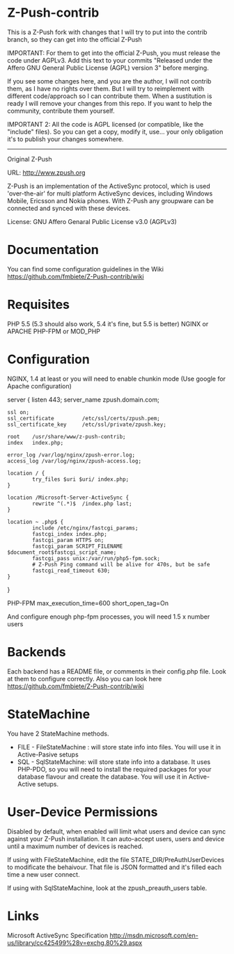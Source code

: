 Z-Push-contrib
==============

This is a Z-Push fork with changes that I will try to put into the contrib branch, so they can get into the official Z-Push

IMPORTANT:
For them to get into the official Z-Push, you must release the code under AGPLv3. Add this text to your commits "Released under the Affero GNU General Public License (AGPL) version 3" before merging.

If you see some changes here, and you are the author, I will not contrib them, as I have no rights over them.
But I will try to reimplement with different code/approach so I can contribute them. When a sustitution is ready I will remove your changes from this repo.
If you want to help the community, contribute them yourself.


IMPORTANT 2:
All the code is AGPL licensed (or compatible, like the "include" files). So you can get a copy, modify it, use... your only obligation it's to publish your changes somewhere.


----------------------------------------------------
Original Z-Push

URL: http://www.zpush.org

Z-Push is an implementation of the ActiveSync protocol, which is used 'over-the-air' for multi platform ActiveSync devices, including Windows Mobile, Ericsson and Nokia phones. With Z-Push any groupware can be connected and synced with these devices.

License: GNU Affero Genaral Public License v3.0 (AGPLv3)


Documentation
=============
You can find some configuration guidelines in the Wiki https://github.com/fmbiete/Z-Push-contrib/wiki

Requisites
==========
PHP 5.5 (5.3 should also work, 5.4 it's fine, but 5.5 is better)
NGINX or APACHE
PHP-FPM or MOD_PHP

Configuration
=============

NGINX, 1.4 at least or you will need to enable chunkin mode (Use google for Apache configuration)

server {
    listen 443;
    server_name zpush.domain.com;

    ssl on;
    ssl_certificate         /etc/ssl/certs/zpush.pem;
    ssl_certificate_key     /etc/ssl/private/zpush.key;

    root    /usr/share/www/z-push-contrib;
    index   index.php;

    error_log /var/log/nginx/zpush-error.log;
    access_log /var/log/nginx/zpush-access.log;

    location / {
            try_files $uri $uri/ index.php;
    }

    location /Microsoft-Server-ActiveSync {
            rewrite ^(.*)$  /index.php last;
    }

    location ~ .php$ {
            include /etc/nginx/fastcgi_params;
            fastcgi_index index.php;
            fastcgi_param HTTPS on;
            fastcgi_param SCRIPT_FILENAME $document_root$fastcgi_script_name;
            fastcgi_pass unix:/var/run/php5-fpm.sock;
            # Z-Push Ping command will be alive for 470s, but be safe
            fastcgi_read_timeout 630;
    }
}

PHP-FPM
max_execution_time=600
short_open_tag=On

And configure enough php-fpm processes, you will need 1.5 x number users


Backends
========
Each backend has a README file, or comments in their config.php file. Look at them to configure correctly. Also you can look here https://github.com/fmbiete/Z-Push-contrib/wiki


StateMachine
============
You have 2 StateMachine methods.

- FILE - FileStateMachine : will store state info into files. You will use it in Active-Pasive setups
- SQL - SqlStateMachine: will store state info into a database. It uses PHP-PDO, so you will need to install the required packages for your database flavour and create the database. You will use it in Active-Active setups.


User-Device Permissions
=======================
Disabled by default, when enabled will limit what users and device can sync against your Z-Push installation.
It can auto-accept users, users and device until a maximum number of devices is reached.

If using with FileStateMachine, edit the file STATE_DIR/PreAuthUserDevices to modificate the behaivour. That file is JSON formatted and it's filled each time a new user connect.

If using with SqlStateMachine, look at the zpush_preauth_users table.




Links
=====
Microsoft ActiveSync Specification
http://msdn.microsoft.com/en-us/library/cc425499%28v=exchg.80%29.aspx
